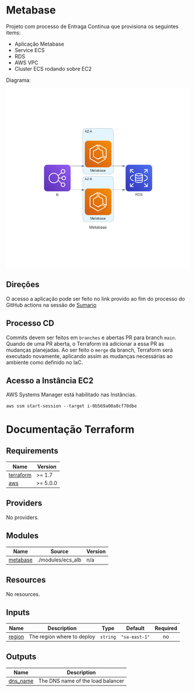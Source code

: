 Metabase
========

Projeto com processo de Entraga Continua que provisiona os seguintes items:
- Aplicação Metabase
- Service ECS
- RDS
- AWS VPC
- Cluster ECS rodando sobre EC2

Diagrama:

![Diagrama](./docs/metabase.png)

Direções
--------

O acesso a aplicação pode ser feito no link provido ao fim do processo do GitHub actions na sessão de [Sumario](https://github.com/coolcolden/metabase-cd-aws/actions)


Processo CD
-----------

Commits devem ser feitos em `branches` e abertas PR para branch `main`.
Quando de uma PR aberta, o Terraform irá adicionar a essa PR as mudanças planejadas.
Ao ser feito o `merge` da branch, Terraform será executado novamente, aplicando assim as
mudanças necessárias ao ambiente como definido no IaC.


Acesso a Instância EC2
----------------------

AWS Systems Manager está habilitado nas Instâncias.

```
aws ssm start-session --target i-0b569a00a8cf70dbe
```

Documentação Terraform
======================

<!-- BEGINNING OF PRE-COMMIT-TERRAFORM DOCS HOOK -->
## Requirements

| Name | Version |
|------|---------|
| <a name="requirement_terraform"></a> [terraform](#requirement\_terraform) | >= 1.7 |
| <a name="requirement_aws"></a> [aws](#requirement\_aws) | >= 5.0.0 |

## Providers

No providers.

## Modules

| Name | Source | Version |
|------|--------|---------|
| <a name="module_metabase"></a> [metabase](#module\_metabase) | ./modules/ecs_alb | n/a |

## Resources

No resources.

## Inputs

| Name | Description | Type | Default | Required |
|------|-------------|------|---------|:--------:|
| <a name="input_region"></a> [region](#input\_region) | The region where to deploy | `string` | `"sa-east-1"` | no |

## Outputs

| Name | Description |
|------|-------------|
| <a name="output_dns_name"></a> [dns\_name](#output\_dns\_name) | The DNS name of the load balancer |
<!-- END OF PRE-COMMIT-TERRAFORM DOCS HOOK -->
